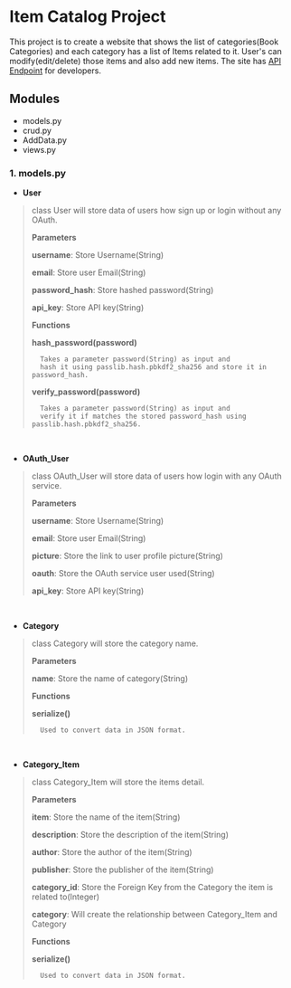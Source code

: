 # Item Catalog Project

This project is to create a website that shows the list of categories(Book Categories) and each category has a list of Items related to it. User's can modify(edit/delete) those items and also add new items. The site has [API Endpoint](API.md) for developers.

## Modules
* models.py
* crud.py
* AddData.py
* views.py

### 1. models.py
* **User**
> class User will store data of users how sign up or login without any OAuth.
>
> 	**Parameters**
>
> 	**username**: Store Username(String)
>
> 	**email**: Store user Email(String)
>
> 	**password_hash**: Store hashed password(String)
>
> 	**api_key**: Store API key(String)
>
> 	**Functions**
>
> 	**hash_password(password)**
>
> 		Takes a parameter password(String) as input and
> 		hash it using passlib.hash.pbkdf2_sha256 and store it in password_hash.
> 	**verify_password(password)**
>
> 		Takes a parameter password(String) as input and
> 		verify it if matches the stored password_hash using passlib.hash.pbkdf2_sha256.
<br>

* **OAuth_User**
> class OAuth_User will store data of users how login with any OAuth service.
>
> 	**Parameters**
>
> 	**username**: Store Username(String)
>
> 	**email**: Store user Email(String)
>
> 	**picture**: Store the link to user profile picture(String)
>
> 	**oauth**: Store the OAuth service user used(String)
>
> 	**api_key**: Store API key(String)
>
<br>

* **Category**
> class Category will store the category name.
>
> 	**Parameters**
>
> 	**name**: Store the name of category(String)
>
> 	**Functions**
>
> 	**serialize()**
>
> 		Used to convert data in JSON format.
>
<br>

* **Category_Item**
> class Category_Item will store the items detail.
>
> 	**Parameters**
>
> 	**item**: Store the name of the item(String)
>
> 	**description**: Store the description of the item(String)
>
> 	**author**: Store the author of the item(String)
>
> 	**publisher**: Store the publisher of the item(String)
>
> 	**category_id**: Store the Foreign Key from the Category the item is related to(Integer)
>
> 	**category**: Will create the relationship between Category_Item and Category
>
> 	**Functions**
>
> 	**serialize()**
>
> 		Used to convert data in JSON format.
>
